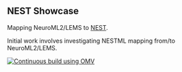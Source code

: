 ## NEST Showcase

Mapping NeuroML2/LEMS to [NEST](https://www.nest-initiative.org/). 

Initial work involves investigating NESTML mapping from/to NeuroML2/LEMS.

[![Continuous build using OMV](https://github.com/OpenSourceBrain/NESTShowcase/actions/workflows/omv-ci.yml/badge.svg)](https://github.com/OpenSourceBrain/NESTShowcase/actions/workflows/omv-ci.yml)
